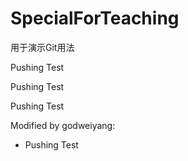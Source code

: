# SpecialForTeaching
用于演示Git用法

Pushing Test

Pushing Test

Pushing Test

Modified by godweiyang:
- Pushing Test